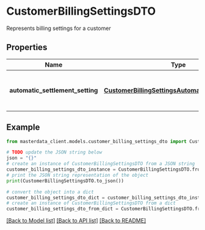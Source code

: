 # CustomerBillingSettingsDTO

Represents billing settings for a customer

## Properties

Name | Type | Description | Notes
------------ | ------------- | ------------- | -------------
**automatic_settlement_setting** | [**CustomerBillingSettingsAutomaticSettlementDTO**](CustomerBillingSettingsAutomaticSettlementDTO.md) | Automatic settlement settings for the customer | [optional] 

## Example

```python
from masterdata_client.models.customer_billing_settings_dto import CustomerBillingSettingsDTO

# TODO update the JSON string below
json = "{}"
# create an instance of CustomerBillingSettingsDTO from a JSON string
customer_billing_settings_dto_instance = CustomerBillingSettingsDTO.from_json(json)
# print the JSON string representation of the object
print(CustomerBillingSettingsDTO.to_json())

# convert the object into a dict
customer_billing_settings_dto_dict = customer_billing_settings_dto_instance.to_dict()
# create an instance of CustomerBillingSettingsDTO from a dict
customer_billing_settings_dto_from_dict = CustomerBillingSettingsDTO.from_dict(customer_billing_settings_dto_dict)
```
[[Back to Model list]](../README.md#documentation-for-models) [[Back to API list]](../README.md#documentation-for-api-endpoints) [[Back to README]](../README.md)


